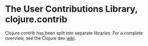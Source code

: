 # The User Contributions Library, clojure.contrib #

Clojure contrib has been split into separate libraries. For a complete overview, see the Clojure dev [wiki](http://dev.clojure.org/display/doc/Clojure+Contrib).